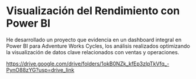 # Visualización del Rendimiento con Power BI
He desarrollado un proyecto que evidencia en un dashboard integral en Power BI para Adventure Works Cycles, los análisis realizados optimizando la visualización de datos clave relacionados con ventas y operaciones.

https://drive.google.com/drive/folders/1okB0NZk_kfEp3zlpTkVfq_-PynO88zYG?usp=drive_link
